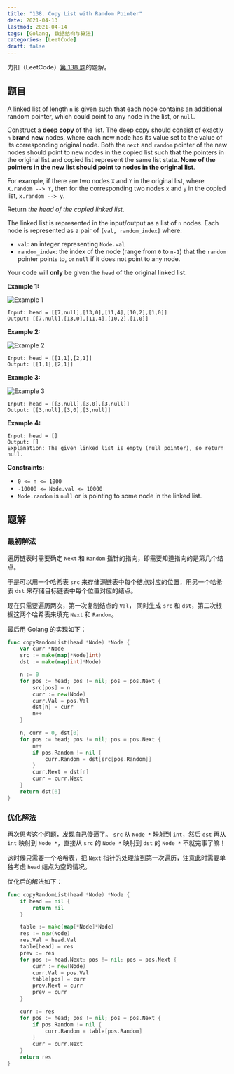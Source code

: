 ```yaml
---
title: "138. Copy List with Random Pointer"
date: 2021-04-13
lastmod: 2021-04-14
tags: [Golang, 数据结构与算法]
categories: [LeetCode]
draft: false
---
```


力扣（LeetCode）[第 138 题](https://leetcode-cn.com/problems/copy-list-with-random-pointer)的题解。

<!--more-->

## 题目

A linked list of length `n` is given such that each node contains an additional random pointer, which could point to any node in the list, or `null`.

Construct a [**deep copy**](https://en.wikipedia.org/wiki/Object_copying#Deep_copy) of the list. The deep copy should consist of exactly `n` **brand new** nodes, where each new node has its value set to the value of its corresponding original node. Both the `next` and `random` pointer of the new nodes should point to new nodes in the copied list such that the pointers in the original list and copied list represent the same list state. **None of the pointers in the new list should point to nodes in the original list**.

For example, if there are two nodes `X` and `Y` in the original list, where `X.random --> Y`, then for the corresponding two nodes `x` and `y` in the copied list, `x.random --> y`.

Return _the head of the copied linked list_.

The linked list is represented in the input/output as a list of `n` nodes. Each node is represented as a pair of `[val, random_index]` where:

- `val`: an integer representing `Node.val`
- `random_index`: the index of the node (range from `0` to `n-1`) that the `random` pointer points to, or `null` if it does not point to any node.

Your code will **only** be given the `head` of the original linked list.

**Example 1:**

![Example 1](images/leetcode/daily/138-copy-list-with-random-pointer/e1.png)

```text
Input: head = [[7,null],[13,0],[11,4],[10,2],[1,0]]
Output: [[7,null],[13,0],[11,4],[10,2],[1,0]]
```

**Example 2:**

![Example 2](images/leetcode/daily/138-copy-list-with-random-pointer/e2.png)

```text
Input: head = [[1,1],[2,1]]
Output: [[1,1],[2,1]]
```

**Example 3:**

![Example 3](images/leetcode/daily/138-copy-list-with-random-pointer/e3.png)

```text
Input: head = [[3,null],[3,0],[3,null]]
Output: [[3,null],[3,0],[3,null]]
```

**Example 4:**

```text
Input: head = []
Output: []
Explanation: The given linked list is empty (null pointer), so return null.
```

**Constraints:**

- `0 <= n <= 1000`
- `-10000 <= Node.val <= 10000`
- `Node.random` is `null` or is pointing to some node in the linked list.

## 题解

### 最初解法

遍历链表时需要确定 `Next` 和 `Random` 指针的指向，即需要知道指向的是第几个结点。

于是可以用一个哈希表 `src` 来存储源链表中每个结点对应的位置，用另一个哈希表 `dst` 来存储目标链表中每个位置对应的结点。

现在只需要遍历两次，第一次复制结点的 `Val`， 同时生成 `src` 和 `dst`，第二次根据这两个哈希表来填充 `Next` 和 `Random`。

最后用 Golang 的实现如下：

```go
func copyRandomList(head *Node) *Node {
    var curr *Node
    src := make(map[*Node]int)
    dst := make(map[int]*Node)

    n := 0
    for pos := head; pos != nil; pos = pos.Next {
        src[pos] = n
        curr := new(Node)
        curr.Val = pos.Val
        dst[n] = curr
        n++
    }

    n, curr = 0, dst[0]
    for pos := head; pos != nil; pos = pos.Next {
        n++
        if pos.Random != nil {
            curr.Random = dst[src[pos.Random]]
        }
        curr.Next = dst[n]
        curr = curr.Next
    }
    return dst[0]
}
```

### 优化解法

再次思考这个问题，发现自己傻逼了。 `src` 从 `Node *` 映射到 `int`，然后 `dst` 再从 `int` 映射到 `Node *`，直接从 `src` 的 `Node *` 映射到 `dst` 的 `Node *` 不就完事了嘛！

这时候只需要一个哈希表，把 `Next` 指针的处理放到第一次遍历，注意此时需要单独考虑 `head` 结点为空的情况。

优化后的解法如下：

```go
func copyRandomList(head *Node) *Node {
    if head == nil {
        return nil
    }

    table := make(map[*Node]*Node)
    res := new(Node)
    res.Val = head.Val
    table[head] = res
    prev := res
    for pos := head.Next; pos != nil; pos = pos.Next {
        curr := new(Node)
        curr.Val = pos.Val
        table[pos] = curr
        prev.Next = curr
        prev = curr
    }

    curr := res
    for pos := head; pos != nil; pos = pos.Next {
        if pos.Random != nil {
            curr.Random = table[pos.Random]
        }
        curr = curr.Next
    }
    return res
}
```
